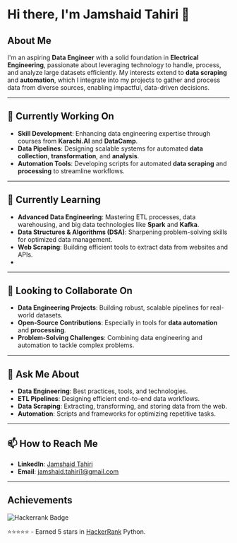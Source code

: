 # Hi there, I'm Jamshaid Tahiri 👋  

## About Me  
I'm an aspiring **Data Engineer** with a solid foundation in **Electrical Engineering**, passionate about leveraging technology to handle, process, and analyze large datasets efficiently. My interests extend to **data scraping** and **automation**, which I integrate into my projects to gather and process data from diverse sources, enabling impactful, data-driven decisions.

---

## 🔭 Currently Working On  
- **Skill Development**: Enhancing data engineering expertise through courses from **Karachi.AI** and **DataCamp**.  
- **Data Pipelines**: Designing scalable systems for automated **data collection**, **transformation**, and **analysis**.  
- **Automation Tools**: Developing scripts for automated **data scraping** and **processing** to streamline workflows.

---

## 🌱 Currently Learning  
- **Advanced Data Engineering**: Mastering ETL processes, data warehousing, and big data technologies like **Spark** and **Kafka**.  
- **Data Structures & Algorithms (DSA)**: Sharpening problem-solving skills for optimized data management.  
- **Web Scraping**: Building efficient tools to extract data from websites and APIs.
- 
---

## 👯 Looking to Collaborate On  
- **Data Engineering Projects**: Building robust, scalable pipelines for real-world datasets.  
- **Open-Source Contributions**: Especially in tools for **data automation** and **processing**.  
- **Problem-Solving Challenges**: Combining data engineering and automation to tackle complex problems.

---

## 💬 Ask Me About  
- **Data Engineering**: Best practices, tools, and technologies.  
- **ETL Pipelines**: Designing efficient end-to-end data workflows.  
- **Data Scraping**: Extracting, transforming, and storing data from the web.  
- **Automation**: Scripts and frameworks for optimizing repetitive tasks.  

---

## 📫 How to Reach Me  
- **LinkedIn**: [Jamshaid Tahiri](https://www.linkedin.com/in/jamshaidtahiri/)  
- **Email**: [jamshaid.tahiri1@gmail.com](mailto:jamshaid.tahiri1@gmail.com)

---

## Achievements
![Hackerrank Badge](https://img.shields.io/badge/-Hackerrank-2EC866?style=for-the-badge&logo=HackerRank&logoColor=white)

⭐️⭐️⭐️⭐️⭐️ - Earned 5 stars in [HackerRank](https://www.hackerrank.com/jamshaid_tahiri1) Python.
